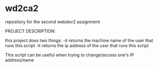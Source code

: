 # wd2ca2
repository for the second webdev2 assignment

PROJECT DESCRIPTION:

this project does two things: 
-it returns the machine name of the user that runs this script
-it returns the ip address of the user that runs this script

This script can be useful when trying to change/access one's IP address/name
